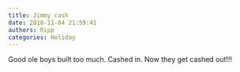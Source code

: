 ```yaml
---
title: Jimmy cash
date: 2018-11-04 21:59:41
authors: Ripp
categories: Holiday
---
```


 Good ole boys built too much. Cashed in.
Now they get cashed out!!!